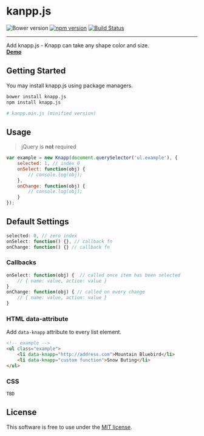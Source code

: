 # kanpp.js
![Bower version](https://img.shields.io/bower/v/knapp.js.svg?style=flat)
[![npm version](https://img.shields.io/npm/v/knapp.js.svg?style=flat)](https://www.npmjs.com/package/kanpp.js)
[![Build Status](https://travis-ci.org/bcorreia/knapp.js.svg?branch=master)](https://travis-ci.org/bcorreia/kanpp.js)

---
Add knapp.js - Knapp can take any shape color and size.<br />
[**Demo**](http://bcorreia.com/projects/knapp.js/src/demo.html)

## Getting Started
You may install knapp.js using package managers.<br />
```bash
bower install knapp.js
npm install knapp.js

# kanpp.min.js (minified version)
```

## Usage
> jQuery is **not** required

```javascript
var example = new Knapp(document.querySelector('ul.example'), {
    selected: 1, // index 0
    onSelect: function(obj) {
        // console.log(obj);
    },
    onChange: function(obj) {
        // console.log(obj);
    }
});
```

## Default Settings
```javascript
selected: 0, // zero index
onSelect: function() {}, // callback fn
onChange: function() {} // callback fn
```

### Callbacks
```javascript
onSelect: function(obj) {  // called once item has been selected
    // { name: value, action: value }
}
onChange: function(obj) { // called on every change
    // { name: value, action: value }
}
```

### HTML data-attribute
Add `data-knapp` attribute to every list element.
```html
<!-- example -->
<ul class="example">
    <li data-knapp="http://address.com">Mountain Bluebird</li>
    <li data-knapp="custom function">Snow Buting</li>
</ul>
```

### CSS
```
TBD
```

## License
This software is free to use under the [MIT license](https://github.com/bcorreia/kanpp.js/blob/master/license.md).
